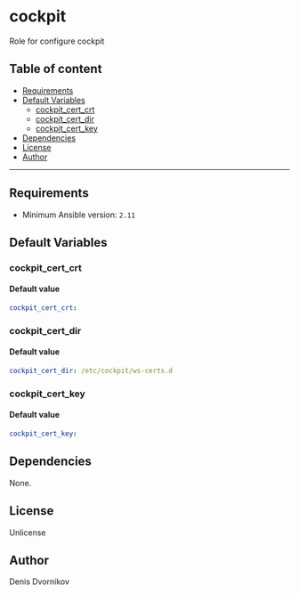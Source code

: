 # cockpit

Role for configure cockpit

## Table of content

- [Requirements](#requirements)
- [Default Variables](#default-variables)
  - [cockpit_cert_crt](#cockpit_cert_crt)
  - [cockpit_cert_dir](#cockpit_cert_dir)
  - [cockpit_cert_key](#cockpit_cert_key)
- [Dependencies](#dependencies)
- [License](#license)
- [Author](#author)

---

## Requirements

- Minimum Ansible version: `2.11`

## Default Variables

### cockpit_cert_crt

#### Default value

```YAML
cockpit_cert_crt:
```

### cockpit_cert_dir

#### Default value

```YAML
cockpit_cert_dir: /etc/cockpit/ws-certs.d
```

### cockpit_cert_key

#### Default value

```YAML
cockpit_cert_key:
```



## Dependencies

None.

## License

Unlicense

## Author

Denis Dvornikov
